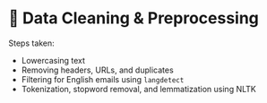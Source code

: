 # 🧹 Data Cleaning & Preprocessing

Steps taken:
- Lowercasing text
- Removing headers, URLs, and duplicates
- Filtering for English emails using `langdetect`
- Tokenization, stopword removal, and lemmatization using NLTK